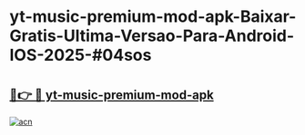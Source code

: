 # yt-music-premium-mod-apk-Baixar-Gratis-Ultima-Versao-Para-Android-IOS-2025-#04sos

# <h2><a href="https://ainizakaria.my?title=yt-music-premium-mod-apk&ref=24M">🔗👉 🔴 yt-music-premium-mod-apk</a></h2>

[![acn](https://github.com/user-attachments/assets/0f9c940e-d8b0-45ae-aac7-cd30a18b3e1c)](https://ainizakaria.my?title=yt-music-premium-mod-apk&ref=24M)

